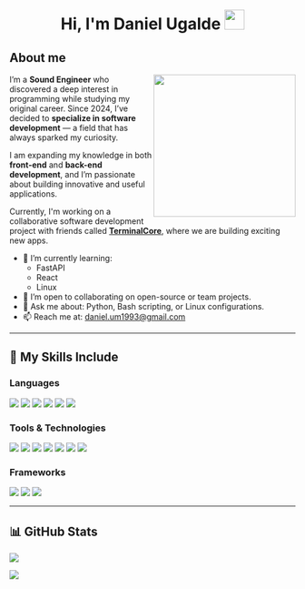 <h1 align="center"><b>Hi, I'm Daniel Ugalde</b> <img src="https://media.giphy.com/media/hvRJCLFzcasrR4ia7z/giphy.gif" width="35"></h1>

## About me

<picture><img align="right" src="https://github.com/7oSkaaa/7oSkaaa/blob/main/Images/Right_Side.gif?raw=true" width="250px"></picture>

I’m a **Sound Engineer** who discovered a deep interest in programming while studying my original career. Since 2024, I’ve decided to **specialize in software development** — a field that has always sparked my curiosity.

I am expanding my knowledge in both **front-end** and **back-end development**, and I’m passionate about building innovative and useful applications.  

Currently, I'm working on a collaborative software development project with friends called [**TerminalCore**](https://github.com/TerminalCore-Labs), where we are building exciting new apps.

- 🌱 I’m currently learning:
  - FastAPI
  - React
  - Linux
- 👯 I’m open to collaborating on open-source or team projects.
- 💬 Ask me about: Python, Bash scripting, or Linux configurations.
- 📫 Reach me at: [daniel.um1993@gmail.com](mailto:daniel.um1993@gmail.com)

---

## 🚀 My Skills Include

### Languages

<span>
  <img src="https://img.shields.io/badge/HTML5-E34F26?style=for-the-badge&logo=html5&logoColor=white">
  <img src="https://img.shields.io/badge/CSS3-1572B6?style=for-the-badge&logo=css3&logoColor=white">
  <img src="https://img.shields.io/badge/JavaScript-F7DF1E?style=for-the-badge&logo=javascript&logoColor=black">
  <img src="https://img.shields.io/badge/C++-00599C?style=for-the-badge&logo=c%2B%2B&logoColor=white">
  <img src="https://img.shields.io/badge/Python-3776AB?style=for-the-badge&logo=python&logoColor=white">
  <img src="https://img.shields.io/badge/Bash-4EAA25?style=for-the-badge&logo=gnubash&logoColor=white">
</span>

### Tools & Technologies

<span>
  <img src="https://img.shields.io/badge/Git-F05032?style=for-the-badge&logo=git&logoColor=white">
  <img src="https://img.shields.io/badge/Jira-0052CC?style=for-the-badge&logo=jira&logoColor=white">
  <img src="https://img.shields.io/badge/Linux-FCC624?style=for-the-badge&logo=linux&logoColor=black">
  <img src="https://img.shields.io/badge/Debian-A81D33?style=for-the-badge&logo=debian&logoColor=white">
  <img src="https://img.shields.io/badge/PostgreSQL-316192?style=for-the-badge&logo=postgresql&logoColor=white">
  <img src="https://img.shields.io/badge/Matlab-0076A8?style=for-the-badge&logo=mathworks&logoColor=white">
  <img src="https://img.shields.io/badge/ProTools-000000?style=for-the-badge&logo=avid&logoColor=purple">
</span>

### Frameworks

<span>
  <img src="https://img.shields.io/badge/Django-092E20?style=for-the-badge&logo=django&logoColor=white">
  <img src="https://img.shields.io/badge/Bootstrap-7952B3?style=for-the-badge&logo=bootstrap&logoColor=white">
  <img src="https://img.shields.io/badge/FastAPI-005571?style=for-the-badge&logo=fastapi&logoColor=white">
</span>

---

## 📊 GitHub Stats

[![](https://github-readme-stats.vercel.app/api?username=Daniel-um8&show_icons=true&theme=tokyonight&hide_border=true)](https://github.com/Daniel-um8)

[![](https://github-readme-streak-stats.herokuapp.com?user=Daniel-um8&theme=material-palenight)](https://github.com/Daniel-um8)


